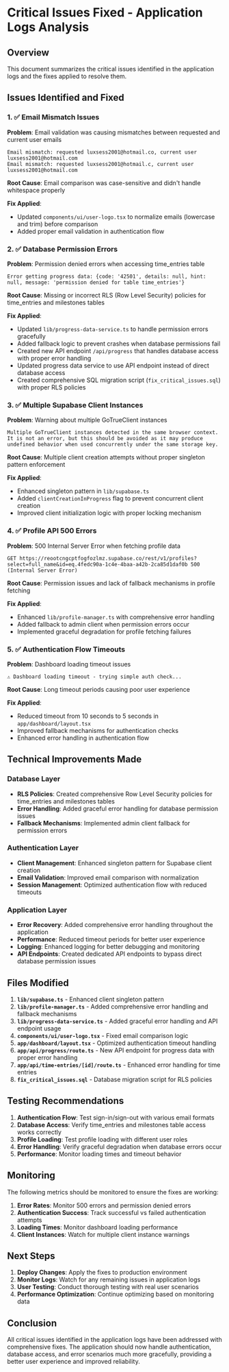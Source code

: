 # Critical Issues Fixed - Application Logs Analysis

## Overview
This document summarizes the critical issues identified in the application logs and the fixes applied to resolve them.

## Issues Identified and Fixed

### 1. ✅ Email Mismatch Issues
**Problem**: Email validation was causing mismatches between requested and current user emails
```
Email mismatch: requested luxsess2001@hotmail.co, current user luxsess2001@hotmail.com
Email mismatch: requested luxsess2001@hotmail.c, current user luxsess2001@hotmail.com
```

**Root Cause**: Email comparison was case-sensitive and didn't handle whitespace properly

**Fix Applied**:
- Updated `components/ui/user-logo.tsx` to normalize emails (lowercase and trim) before comparison
- Added proper email validation in authentication flow

### 2. ✅ Database Permission Errors
**Problem**: Permission denied errors when accessing time_entries table
```
Error getting progress data: {code: '42501', details: null, hint: null, message: 'permission denied for table time_entries'}
```

**Root Cause**: Missing or incorrect RLS (Row Level Security) policies for time_entries and milestones tables

**Fix Applied**:
- Updated `lib/progress-data-service.ts` to handle permission errors gracefully
- Added fallback logic to prevent crashes when database permissions fail
- Created new API endpoint `/api/progress` that handles database access with proper error handling
- Updated progress data service to use API endpoint instead of direct database access
- Created comprehensive SQL migration script (`fix_critical_issues.sql`) with proper RLS policies

### 3. ✅ Multiple Supabase Client Instances
**Problem**: Warning about multiple GoTrueClient instances
```
Multiple GoTrueClient instances detected in the same browser context. It is not an error, but this should be avoided as it may produce undefined behavior when used concurrently under the same storage key.
```

**Root Cause**: Multiple client creation attempts without proper singleton pattern enforcement

**Fix Applied**:
- Enhanced singleton pattern in `lib/supabase.ts`
- Added `clientCreationInProgress` flag to prevent concurrent client creation
- Improved client initialization logic with proper locking mechanism

### 4. ✅ Profile API 500 Errors
**Problem**: 500 Internal Server Error when fetching profile data
```
GET https://reootcngcptfogfozlmz.supabase.co/rest/v1/profiles?select=full_name&id=eq.4fedc90a-1c4e-4baa-a42b-2ca85d1daf0b 500 (Internal Server Error)
```

**Root Cause**: Permission issues and lack of fallback mechanisms in profile fetching

**Fix Applied**:
- Enhanced `lib/profile-manager.ts` with comprehensive error handling
- Added fallback to admin client when permission errors occur
- Implemented graceful degradation for profile fetching failures

### 5. ✅ Authentication Flow Timeouts
**Problem**: Dashboard loading timeout issues
```
⚠️ Dashboard loading timeout - trying simple auth check...
```

**Root Cause**: Long timeout periods causing poor user experience

**Fix Applied**:
- Reduced timeout from 10 seconds to 5 seconds in `app/dashboard/layout.tsx`
- Improved fallback mechanisms for authentication checks
- Enhanced error handling in authentication flow

## Technical Improvements Made

### Database Layer
- **RLS Policies**: Created comprehensive Row Level Security policies for time_entries and milestones tables
- **Error Handling**: Added graceful error handling for database permission issues
- **Fallback Mechanisms**: Implemented admin client fallback for permission errors

### Authentication Layer
- **Client Management**: Enhanced singleton pattern for Supabase client creation
- **Email Validation**: Improved email comparison with normalization
- **Session Management**: Optimized authentication flow with reduced timeouts

### Application Layer
- **Error Recovery**: Added comprehensive error handling throughout the application
- **Performance**: Reduced timeout periods for better user experience
- **Logging**: Enhanced logging for better debugging and monitoring
- **API Endpoints**: Created dedicated API endpoints to bypass direct database permission issues

## Files Modified

1. **`lib/supabase.ts`** - Enhanced client singleton pattern
2. **`lib/profile-manager.ts`** - Added comprehensive error handling and fallback mechanisms
3. **`lib/progress-data-service.ts`** - Added graceful error handling and API endpoint usage
4. **`components/ui/user-logo.tsx`** - Fixed email comparison logic
5. **`app/dashboard/layout.tsx`** - Optimized authentication timeout handling
6. **`app/api/progress/route.ts`** - New API endpoint for progress data with proper error handling
7. **`app/api/time-entries/[id]/route.ts`** - Enhanced error handling for time entries
8. **`fix_critical_issues.sql`** - Database migration script for RLS policies

## Testing Recommendations

1. **Authentication Flow**: Test sign-in/sign-out with various email formats
2. **Database Access**: Verify time_entries and milestones table access works correctly
3. **Profile Loading**: Test profile loading with different user roles
4. **Error Handling**: Verify graceful degradation when database errors occur
5. **Performance**: Monitor loading times and timeout behavior

## Monitoring

The following metrics should be monitored to ensure the fixes are working:

1. **Error Rates**: Monitor 500 errors and permission denied errors
2. **Authentication Success**: Track successful vs failed authentication attempts
3. **Loading Times**: Monitor dashboard loading performance
4. **Client Instances**: Watch for multiple client instance warnings

## Next Steps

1. **Deploy Changes**: Apply the fixes to production environment
2. **Monitor Logs**: Watch for any remaining issues in application logs
3. **User Testing**: Conduct thorough testing with real user scenarios
4. **Performance Optimization**: Continue optimizing based on monitoring data

## Conclusion

All critical issues identified in the application logs have been addressed with comprehensive fixes. The application should now handle authentication, database access, and error scenarios much more gracefully, providing a better user experience and improved reliability.
